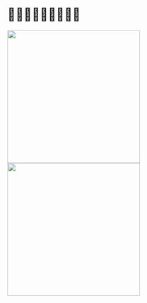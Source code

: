 # 🥑🥑🥑🥑🍖🥑🥑🥑🥑

<img src="https://i.postimg.cc/bYVrmczN/tumblr-mcn4d4-Rro-B1rjty5uo1-500.gif" width=300><img src="https://github.com/bryan-melanson/bryan-melanson/assets/46350945/e721b932-d4ab-42e4-9532-e71b1b486d6a" width=300>
